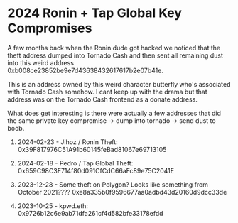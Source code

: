 # 2024 Ronin + Tap Global Key Compromises

A few months back when the Ronin dude got hacked we noticed that the theft address dumped into Tornado Cash and then sent all remaining dust into this weird address 0xb008ce23852be9e7d43638432617617b2e07b41e.

This is an address owned by this weird character butterfly who's associated with Tornado Cash somehow. I cant keep up with the drama but that address was on the Tornado Cash frontend as a donate address.

What does get interesting is there were actually a few addresses that did the same private key compromise -> dump into tornado -> send dust to boob. 

1. 2024-02-23 - Jihoz / Ronin Theft: 0x39F817976C51A91b60145feBad81067e69713105

2. 2024-02-18 - Pedro / Tap Global Theft: 0x659C98C3F714f80d091CfCdC66aFc89e75C2041E

3. 2023-12-28 - Some theft on Polygon? Looks like something from October 2021???? 0xe8a335b0f9596677aa0adbd43d20160d9dcc33de

4. 2023-10-25 - kpwd.eth: 0x9726b12c6e9ab71dfa261cf4d582bfe33178efdd